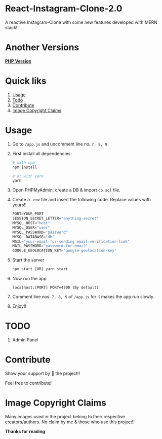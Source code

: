 # React-Instagram-Clone-2.0
A reactive Instagram-Clone with some new features developed with MERN stack!! 

# Another Versions
**[PHP Version](https://github.com/yTakkar/Instagram-Clone)**

# Quick liks
1. [Usage](#usage)
2. [Todo](#todo)
2. [Contribute](#contribute)
3. [Image Copyright Claims](#image-copyright-claims)

# Usage
1. Go to `/app.js` and uncomment line no. `7, 8, 9`.
2. First install all dependencies:
    ```bash
    # with npm
    npm install
    
    # or with yarn
    yarn
    ```

2. Open PHPMyAdmin, create a DB & import `db.sql` file.
3. Create a `.env` file and insert the following code. Replace values with yours!!

    ```javascript
    PORT=YOUR_PORT
    SESSION_SECRET_LETTER="anything-secret"
    MYSQL_HOST="host"
    MYSQL_USER="user"
    MYSQL_PASSWORD="password"
    MYSQL_DATABASE="db"
    MAIL="your-email-for-sending email-verification-link"
    MAIL_PASSWORD="password-for-email"
    GOOGLE_GEOLOCATION_KEY='google-geolocation-key'
    ```

4. Start the server
    ```javascript
    npm start [OR] yarn start
    ```

5. Now run the app
    ```javacript
    localhost:[PORT] PORT=4300 (By default)
    ```

6. Comment line nos. `7, 8, 9` of `/app.js` for it makes the app run slowly.

7. Enjoy!!

# TODO
1. Admin Panel

# Contribute
Show your support by 🌟 the project!!

Feel free to contribute!

# Image Copyright Claims
Many images used in the project belong to their respective creators/authors. No claim by me & those who use this project!!

**Thanks for reading**
